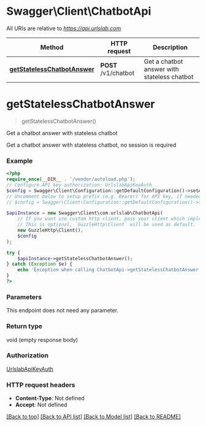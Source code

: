 # Swagger\Client\ChatbotApi

All URIs are relative to *https://api.urlslab.com*

Method | HTTP request | Description
------------- | ------------- | -------------
[**getStatelessChatbotAnswer**](ChatbotApi.md#getstatelesschatbotanswer) | **POST** /v1/chatbot | Get a chatbot answer with stateless chatbot

# **getStatelessChatbotAnswer**
> getStatelessChatbotAnswer()

Get a chatbot answer with stateless chatbot

Get a chatbot answer with stateless chatbot, no session is required

### Example
```php
<?php
require_once(__DIR__ . '/vendor/autoload.php');
// Configure API key authorization: UrlslabApiKeyAuth
$config = Swagger\Client\Configuration::getDefaultConfiguration()->setApiKey('X_URLSLAB_API_KEY', 'YOUR_API_KEY');
// Uncomment below to setup prefix (e.g. Bearer) for API key, if needed
// $config = Swagger\Client\Configuration::getDefaultConfiguration()->setApiKeyPrefix('X_URLSLAB_API_KEY', 'Bearer');

$apiInstance = new Swagger\Client\com.urlslab\ChatbotApi(
    // If you want use custom http client, pass your client which implements `GuzzleHttp\ClientInterface`.
    // This is optional, `GuzzleHttp\Client` will be used as default.
    new GuzzleHttp\Client(),
    $config
);

try {
    $apiInstance->getStatelessChatbotAnswer();
} catch (Exception $e) {
    echo 'Exception when calling ChatbotApi->getStatelessChatbotAnswer: ', $e->getMessage(), PHP_EOL;
}
?>
```

### Parameters
This endpoint does not need any parameter.

### Return type

void (empty response body)

### Authorization

[UrlslabApiKeyAuth](../../README.md#UrlslabApiKeyAuth)

### HTTP request headers

 - **Content-Type**: Not defined
 - **Accept**: Not defined

[[Back to top]](#) [[Back to API list]](../../README.md#documentation-for-api-endpoints) [[Back to Model list]](../../README.md#documentation-for-models) [[Back to README]](../../README.md)

